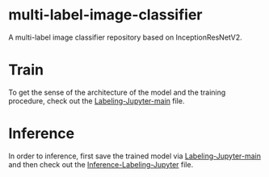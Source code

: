 # multi-label-image-classifier
A multi-label image classifier repository based on InceptionResNetV2.

# Train
To get the sense of the architecture of the model and the training procedure, check out the [Labeling-Jupyter-main](Labeling-Jupyter-main.ipynb) file.

# Inference
In order to inference, first save the trained model via [Labeling-Jupyter-main](Labeling-Jupyter-main.ipynb) and then check out the [Inference-Labeling-Jupyter](Inference-Labeling-Jupyter.ipynb) file.

